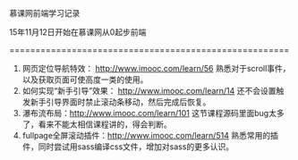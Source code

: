 慕课网前端学习记录

15年11月12日开始在慕课网从0起步前端

======================================================
1. 网页定位导航特效： http://www.imooc.com/learn/56
	熟悉对于scroll事件，以及获取页面可使高度一类的使用。
2. 如何实现“新手引导”效果： http://www.imooc.com/learn/14
	还不会设置触发新手引导界面时禁止滚动条移动，然后完成后恢复。
3. 瀑布流布局：http://www.imooc.com/learn/101
	这节课程源码里面bug太多了，看来不能太相信课程讲的，得会判断。
4. fullpage全屏滚动插件：http://www.imooc.com/learn/514
	熟悉常用的插件，同时尝试用sass编译css文件，增加对sass的更多认识。